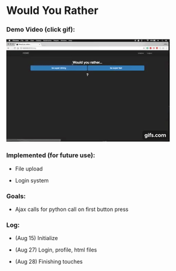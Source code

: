 # Would You Rather

### Demo Video (click gif):

[![demo_vid](/static/img/demo.gif)](https://www.youtube.com/watch?v=Jwv9kWtX2NE)

### Implemented (for future use):

- File upload

- Login system

### Goals:

- Ajax calls for python call on first button press

### Log:

- (Aug 15) Initialize

- (Aug 27) Login, profile, html files

- (Aug 28) Finishing touches
